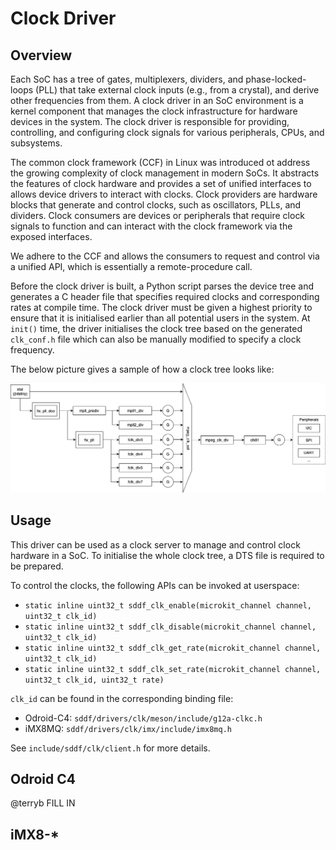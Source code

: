 # Clock Driver

## Overview

Each SoC has a tree of gates, multiplexers, dividers, and phase-locked-loops
(PLL) that take external clock inputs (e.g., from a crystal), and derive
other frequencies from them. A clock driver in an SoC environment is a kernel
component that manages the clock infrastructure for hardware devices in the
system. The clock driver is responsible for providing, controlling, and
configuring clock signals for various peripherals, CPUs, and subsystems. 

The common clock framework (CCF) in Linux was introduced ot address the
growing complexity of clock management in modern SoCs. It abstracts the
features of clock hardware and provides a set of unified interfaces
to allows device drivers to interact with clocks. Clock providers are
hardware blocks that generate and control clocks, such as oscillators,
PLLs, and dividers. Clock consumers are devices or peripherals that require
clock signals to function and can interact with the clock framework via
the exposed interfaces.

We adhere to the CCF and allows the consumers to request and control via a
unified API, which is essentially a remote-procedure call.

Before the clock driver is built, a Python script parses the device tree and
generates a C header file that specifies required clocks and corresponding
rates at compile time. The clock driver must be given a highest priority to
ensure that it is initialised earlier than all potential users in the system.
At `init()` time, the driver initialises the clock tree based on the generated
`clk_conf.h` file which can also be manually modified to specify a clock
frequency.

The below picture gives a sample of how a clock tree looks like:

![Figure 1. Sample diagram of clock tree](./sub_clock_tree.png)

## Usage

This driver can be used as a clock server to manage and control clock hardware in
a SoC. To initialise the whole clock tree, a DTS file is required to be prepared.

To control the clocks, the following APIs can be invoked at userspace:
- `static inline uint32_t sddf_clk_enable(microkit_channel channel, uint32_t clk_id)`
- `static inline uint32_t sddf_clk_disable(microkit_channel channel, uint32_t clk_id)`
- `static inline uint32_t sddf_clk_get_rate(microkit_channel channel, uint32_t clk_id)`
- `static inline uint32_t sddf_clk_set_rate(microkit_channel channel, uint32_t clk_id, uint32_t rate)`

`clk_id` can be found in the corresponding binding file:
- Odroid-C4: `sddf/drivers/clk/meson/include/g12a-clkc.h`
- iMX8MQ: `sddf/drivers/clk/imx/include/imx8mq.h`

See `include/sddf/clk/client.h` for more details.

## Odroid C4

@terryb FILL IN

## iMX8-*

